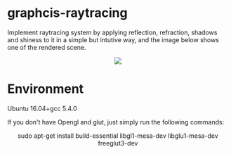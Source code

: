 # graphcis-raytracing
Implement raytracing system by applying reflection, refraction, shadows and shiness to it in a simple but intutive way, and the image below shows one of the rendered scene.

<div align=center>
  <img src="https://github.com/JayCHaos/graphcis-raytracing/blob/master/figs/Screenshot%20from%202020-03-01%2010-53-39.png">
</div>

# Environment
Ubuntu 16.04+gcc 5.4.0

If you don't have Opengl and glut, just simply run the following commands:

<p align="center">sudo apt-get install build-essential libgl1-mesa-dev libglu1-mesa-dev freeglut3-dev</p>
